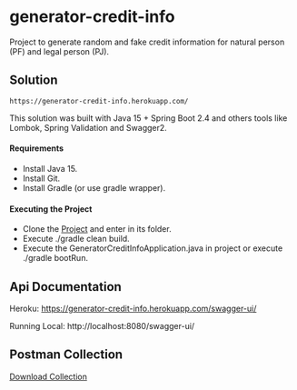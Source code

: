 # generator-credit-info
Project to generate random and fake credit information for natural person (PF) and legal person (PJ).

## Solution
```https://generator-credit-info.herokuapp.com/ ```

This solution was built with Java 15 + Spring Boot 2.4 and others tools like Lombok, Spring Validation and Swagger2.

#### Requirements

- Install Java 15.
- Install Git.
- Install Gradle (or use gradle wrapper). 

#### Executing the Project
- Clone the [Project](https://github.com/isaquebrb/generator-credit-info.git) and enter in its folder.
- Execute ./gradle clean build.
- Execute the GeneratorCreditInfoApplication.java in project or execute ./gradle bootRun.

## Api Documentation

Heroku: https://generator-credit-info.herokuapp.com/swagger-ui/

Running Local: http://localhost:8080/swagger-ui/

## Postman Collection
[Download Collection](https://www.getpostman.com/collections/0efb6c4442c0de36c1f5)
